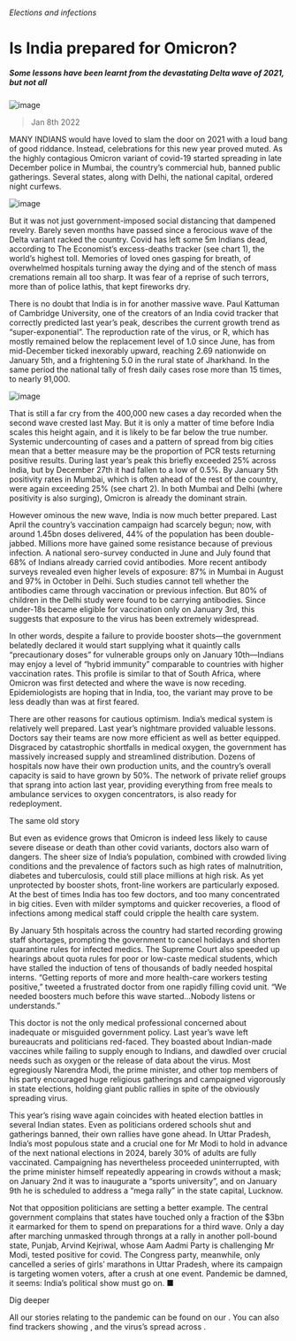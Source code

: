 ###### Elections and infections
# Is India prepared for Omicron? 
##### Some lessons have been learnt from the devastating Delta wave of 2021, but not all 
![image](images/20220108_asp001.jpg) 
> Jan 8th 2022 
MANY INDIANS would have loved to slam the door on 2021 with a loud bang of good riddance. Instead, celebrations for this new year proved muted. As the highly contagious Omicron variant of covid-19 started spreading in late December police in Mumbai, the country’s commercial hub, banned public gatherings. Several states, along with Delhi, the national capital, ordered night curfews.
![image](images/20220108_asc306.png) 

But it was not just government-imposed social distancing that dampened revelry. Barely seven months have passed since a ferocious wave of the Delta variant racked the country. Covid has left some 5m Indians dead, according to The Economist’s excess-deaths tracker (see chart 1), the world’s highest toll. Memories of loved ones gasping for breath, of overwhelmed hospitals turning away the dying and of the stench of mass cremations remain all too sharp. It was fear of a reprise of such terrors, more than of police lathis, that kept fireworks dry.

There is no doubt that India is in for another massive wave. Paul Kattuman of Cambridge University, one of the creators of an India covid tracker that correctly predicted last year’s peak, describes the current growth trend as “super-exponential”. The reproduction rate of the virus, or R, which has mostly remained below the replacement level of 1.0 since June, has from mid-December ticked inexorably upward, reaching 2.69 nationwide on January 5th, and a frightening 5.0 in the rural state of Jharkhand. In the same period the national tally of fresh daily cases rose more than 15 times, to nearly 91,000.
![image](images/20220108_asc304.png) 

That is still a far cry from the 400,000 new cases a day recorded when the second wave crested last May. But it is only a matter of time before India scales this height again, and it is likely to be far below the true number. Systemic undercounting of cases and a pattern of spread from big cities mean that a better measure may be the proportion of PCR tests returning positive results. During last year’s peak this briefly exceeded 25% across India, but by December 27th it had fallen to a low of 0.5%. By January 5th positivity rates in Mumbai, which is often ahead of the rest of the country, were again exceeding 25% (see chart 2). In both Mumbai and Delhi (where positivity is also surging), Omicron is already the dominant strain.
However ominous the new wave, India is now much better prepared. Last April the country’s vaccination campaign had scarcely begun; now, with around 1.45bn doses delivered, 44% of the population has been double-jabbed. Millions more have gained some resistance because of previous infection. A national sero-survey conducted in June and July found that 68% of Indians already carried covid antibodies. More recent antibody surveys revealed even higher levels of exposure: 87% in Mumbai in August and 97% in October in Delhi. Such studies cannot tell whether the antibodies came through vaccination or previous infection. But 80% of children in the Delhi study were found to be carrying antibodies. Since under-18s became eligible for vaccination only on January 3rd, this suggests that exposure to the virus has been extremely widespread.
In other words, despite a failure to provide booster shots—the government belatedly declared it would start supplying what it quaintly calls “precautionary doses” for vulnerable groups only on January 10th—Indians may enjoy a level of “hybrid immunity” comparable to countries with higher vaccination rates. This profile is similar to that of South Africa, where Omicron was first detected and where the wave is now receding. Epidemiologists are hoping that in India, too, the variant may prove to be less deadly than was at first feared.
There are other reasons for cautious optimism. India’s medical system is relatively well prepared. Last year’s nightmare provided valuable lessons. Doctors say their teams are now more efficient as well as better equipped. Disgraced by catastrophic shortfalls in medical oxygen, the government has massively increased supply and streamlined distribution. Dozens of hospitals now have their own production units, and the country’s overall capacity is said to have grown by 50%. The network of private relief groups that sprang into action last year, providing everything from free meals to ambulance services to oxygen concentrators, is also ready for redeployment.
The same old story
But even as evidence grows that Omicron is indeed less likely to cause severe disease or death than other covid variants, doctors also warn of dangers. The sheer size of India’s population, combined with crowded living conditions and the prevalence of factors such as high rates of malnutrition, diabetes and tuberculosis, could still place millions at high risk. As yet unprotected by booster shots, front-line workers are particularly exposed. At the best of times India has too few doctors, and too many concentrated in big cities. Even with milder symptoms and quicker recoveries, a flood of infections among medical staff could cripple the health care system.
By January 5th hospitals across the country had started recording growing staff shortages, prompting the government to cancel holidays and shorten quarantine rules for infected medics. The Supreme Court also speeded up hearings about quota rules for poor or low-caste medical students, which have stalled the induction of tens of thousands of badly needed hospital interns. “Getting reports of more and more health-care workers testing positive,” tweeted a frustrated doctor from one rapidly filling covid unit. “We needed boosters much before this wave started…Nobody listens or understands.”
This doctor is not the only medical professional concerned about inadequate or misguided government policy. Last year’s wave left bureaucrats and politicians red-faced. They boasted about Indian-made vaccines while failing to supply enough to Indians, and dawdled over crucial needs such as oxygen or the release of data about the virus. Most egregiously Narendra Modi, the prime minister, and other top members of his party encouraged huge religious gatherings and campaigned vigorously in state elections, holding giant public rallies in spite of the obviously spreading virus.
This year’s rising wave again coincides with heated election battles in several Indian states. Even as politicians ordered schools shut and gatherings banned, their own rallies have gone ahead. In Uttar Pradesh, India’s most populous state and a crucial one for Mr Modi to hold in advance of the next national elections in 2024, barely 30% of adults are fully vaccinated. Campaigning has nevertheless proceeded uninterrupted, with the prime minister himself repeatedly appearing in crowds without a mask; on January 2nd it was to inaugurate a “sports university”, and on January 9th he is scheduled to address a “mega rally” in the state capital, Lucknow.
Not that opposition politicians are setting a better example. The central government complains that states have touched only a fraction of the $3bn it earmarked for them to spend on preparations for a third wave. Only a day after marching unmasked through throngs at a rally in another poll-bound state, Punjab, Arvind Kejriwal, whose Aam Aadmi Party is challenging Mr Modi, tested positive for covid. The Congress party, meanwhile, only cancelled a series of girls’ marathons in Uttar Pradesh, where its campaign is targeting women voters, after a crush at one event. Pandemic be damned, it seems: India’s political show must go on. ■
Dig deeper
All our stories relating to the pandemic can be found on our . You can also find trackers showing ,  and the virus’s spread across .
